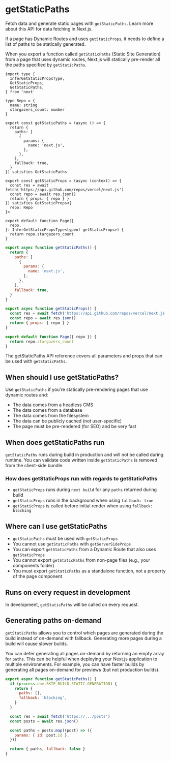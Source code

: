 # getStaticPaths

Fetch data and generate static pages with `getStaticPaths`. Learn more about this API for data fetching in Next.js.

If a page has Dynamic Routes and uses `getStaticProps`, it needs to define a list of paths to be statically generated.

When you export a function called `getStaticPaths` (Static Site Generation) from a page that uses dynamic routes, Next.js will statically pre-render all the paths specified by `getStaticPaths`.

```tsx
import type {
  InferGetStaticPropsType,
  GetStaticProps,
  GetStaticPaths,
} from 'next'

type Repo = {
  name: string
  stargazers_count: number
}

export const getStaticPaths = (async () => {
  return {
    paths: [
      {
        params: {
          name: 'next.js',
        },
      },
    ],
    fallback: true,
  }
}) satisfies GetStaticPaths

export const getStaticProps = (async (context) => {
  const res = await fetch('https://api.github.com/repos/vercel/next.js')
  const repo = await res.json()
  return { props: { repo } }
}) satisfies GetStaticProps<{
  repo: Repo
}>

export default function Page({
  repo,
}: InferGetStaticPropsType<typeof getStaticProps>) {
  return repo.stargazers_count
}
```

```jsx
export async function getStaticPaths() {
  return {
    paths: [
      {
        params: {
          name: 'next.js',
        },
      },
    ],
    fallback: true,
  }
}

export async function getStaticProps() {
  const res = await fetch('https://api.github.com/repos/vercel/next.js')
  const repo = await res.json()
  return { props: { repo } }
}

export default function Page({ repo }) {
  return repo.stargazers_count
}
```

The getStaticPaths API reference covers all parameters and props that can be used with `getStaticPaths`.

## When should I use getStaticPaths?

Use `getStaticPaths` if you’re statically pre-rendering pages that use dynamic routes and:

- The data comes from a headless CMS
- The data comes from a database
- The data comes from the filesystem
- The data can be publicly cached (not user-specific)
- The page must be pre-rendered (for SEO) and be very fast

## When does getStaticPaths run

`getStaticPaths` runs during build in production and will not be called during runtime. You can validate code written inside `getStaticPaths` is removed from the client-side bundle.

### How does getStaticProps run with regards to getStaticPaths

- `getStaticProps` runs during `next build` for any `paths` returned during build
- `getStaticProps` runs in the background when using `fallback: true`
- `getStaticProps` is called before initial render when using `fallback: blocking`

## Where can I use getStaticPaths

- `getStaticPaths` must be used with `getStaticProps`
- You cannot use `getStaticPaths` with `getServerSideProps`
- You can export `getStaticPaths` from a Dynamic Route that also uses `getStaticProps`
- You cannot export `getStaticPaths` from non-page files (e.g., your components folder)
- You must export `getStaticPaths` as a standalone function, not a property of the page component

## Runs on every request in development

In development, `getStaticPaths` will be called on every request.

## Generating paths on-demand

`getStaticPaths` allows you to control which pages are generated during the build instead of on-demand with fallback. Generating more pages during a build will cause slower builds.

You can defer generating all pages on-demand by returning an empty array for `paths`. This can be helpful when deploying your Next.js application to multiple environments. For example, you can have faster builds by generating all pages on-demand for previews (but not production builds).

```jsx
export async function getStaticPaths() {
  if (process.env.SKIP_BUILD_STATIC_GENERATION) {
    return {
      paths: [],
      fallback: 'blocking',
    }
  }

  const res = await fetch('https://.../posts')
  const posts = await res.json()

  const paths = posts.map((post) => ({
    params: { id: post.id },
  }))

  return { paths, fallback: false }
}
```
